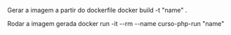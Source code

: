 Gerar a imagem a partir do dockerfile
    docker build -t "name" .

Rodar a imagem gerada 
    docker run -it --rm --name curso-php-run "name"